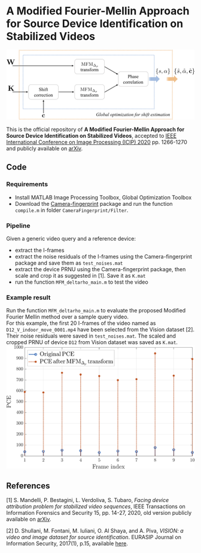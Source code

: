 # A Modified Fourier-Mellin Approach for Source Device Identification on Stabilized Videos
<img src="assets/fm_pipeline.png" width="700">

This is the official repository of **A Modified Fourier-Mellin Approach for Source Device Identification on Stabilized Videos**, accepted to [IEEE International Conference on Image Processing (ICIP) 2020](https://2020.ieeeicip.org/) pp. 1266-1270 and publicly available on [arXiv](https://arxiv.org/pdf/2005.09984.pdf).

## Code

### Requirements

- Install MATLAB Image Processing Toolbox, Global Optimization Toolbox
- Download the [Camera-fingerprint](http://dde.binghamton.edu/download/camera_fingerprint) package and run the function `compile.m` in folder `CameraFingerprint/Filter`.

### Pipeline

Given a generic video query and a reference device:
- extract the I-frames
- extract the noise residuals of the I-frames using the Camera-fingerprint package and save them as `test_noises.mat`
- extract the device PRNU using the Camera-fingerprint package, then scale and crop it as suggested in [1]. Save it as `K.mat`
- run the function `MFM_deltarho_main.m` to test the video

### Example result
Run the function `MFM_deltarho_main.m` to evaluate the proposed Modified Fourier Mellin method over a sample query video.  
For this example, the first 20 I-frames of the video named as `D12_V_indoor_move_0001.mp4` have been selected from the Vision dataset [2].
Their noise residuals were saved in `test_noises.mat`. The scaled and cropped PRNU of device `D12` from Vision dataset was saved as `K.mat`.
<img src="assets/example_results.png" width="700">
## References
[1] S. Mandelli, P. Bestagini, L. Verdoliva, S. Tubaro, *Facing device attribution problem for stabilized video sequences*,
IEEE Transactions on Information Forensics and Security 15, pp. 14-27, 2020, old version publicly available on [arXiv](https://arxiv.org/pdf/2005.09984.pdf).

[2] D. Shullani, M. Fontani, M. Iuliani, O. Al Shaya, and A. Piva,
*VISION: a video and image dataset for source identification*. EURASIP Journal on Information Security, 2017(1), p.15, available [here](https://d-nb.info/1147287147/34). 
